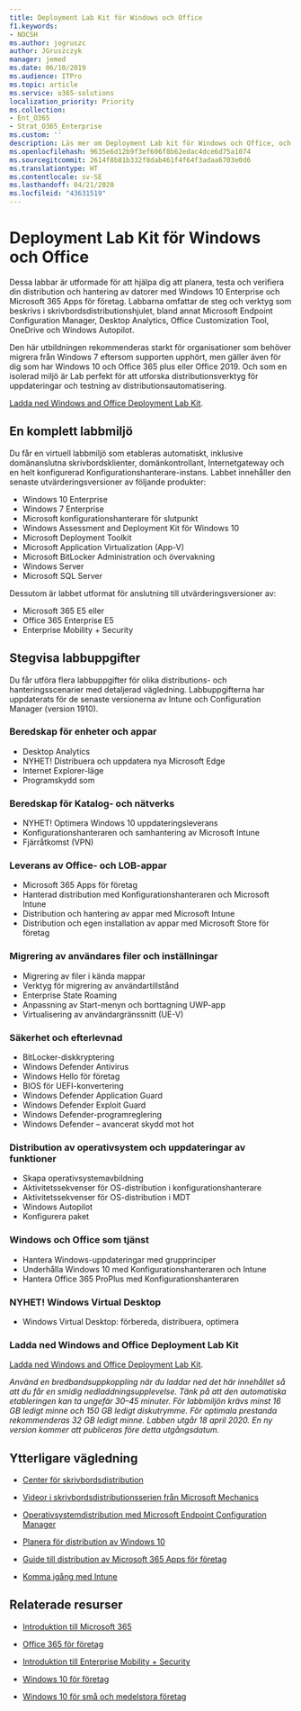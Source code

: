 ```yaml
---
title: Deployment Lab Kit för Windows och Office
f1.keywords:
- NOCSH
ms.author: jogruszc
author: JGruszczyk
manager: jemed
ms.date: 06/10/2019
ms.audience: ITPro
ms.topic: article
ms.service: o365-solutions
localization_priority: Priority
ms.collection:
- Ent_O365
- Strat_O365_Enterprise
ms.custom: ''
description: Läs mer om Deployment Lab kit för Windows och Office, och var du hittar det.
ms.openlocfilehash: 9635e6d12b9f3ef606f8b62edac4dce6d75a1074
ms.sourcegitcommit: 2614f8b81b332f8dab461f4f64f3adaa6703e0d6
ms.translationtype: HT
ms.contentlocale: sv-SE
ms.lasthandoff: 04/21/2020
ms.locfileid: "43631519"
---
```

# <a name="windows-and-office-deployment-lab-kit"></a>Deployment Lab Kit för Windows och Office

Dessa labbar är utformade för att hjälpa dig att planera, testa och verifiera din distribution och hantering av datorer med Windows 10 Enterprise och Microsoft 365 Apps för företag. Labbarna omfattar de steg och verktyg som beskrivs i skrivbordsdistributionshjulet, bland annat Microsoft Endpoint Configuration Manager, Desktop Analytics, Office Customization Tool, OneDrive och Windows Autopilot.

Den här utbildningen rekommenderas starkt för organisationer som behöver migrera från Windows 7 eftersom supporten upphört, men gäller även för dig som har Windows 10 och Office 365 plus eller Office 2019. Och som en isolerad miljö är Lab perfekt för att utforska distributionsverktyg för uppdateringar och testning av distributionsautomatisering.

[Ladda ned Windows and Office Deployment Lab Kit](https://www.microsoft.com/evalcenter/evaluate-lab-kit).

## <a name="a-complete-lab-environment"></a>En komplett labbmiljö

Du får en virtuell labbmiljö som etableras automatiskt, inklusive domänanslutna skrivbordsklienter, domänkontrollant, Internetgateway och en helt konfigurerad Konfigurationshanterare-instans. Labbet innehåller den senaste utvärderingsversioner av följande produkter:

  - Windows 10 Enterprise
  - Windows 7 Enterprise
  - Microsoft konfigurationshanterare för slutpunkt
  - Windows Assessment and Deployment Kit för Windows 10
  - Microsoft Deployment Toolkit
  - Microsoft Application Virtualization (App-V)
  - Microsoft BitLocker Administration och övervakning 
  - Windows Server 
  - Microsoft SQL Server 

Dessutom är labbet utformat för anslutning till utvärderingsversioner av: 

  - Microsoft 365 E5 eller
  - Office 365 Enterprise E5
  - Enterprise Mobility + Security

## <a name="step-by-step-labs"></a>Stegvisa labbuppgifter

Du får utföra flera labbuppgifter för olika distributions- och hanteringsscenarier med detaljerad vägledning. Labbuppgifterna har uppdaterats för de senaste versionerna av Intune och Configuration Manager (version 1910). 

### <a name="device-and-app-readiness"></a>Beredskap för enheter och appar

  - Desktop Analytics
  - NYHET! Distribuera och uppdatera nya Microsoft Edge 
  - Internet Explorer-läge 
  - Programskydd som 

### <a name="directory-and-network-readiness"></a>Beredskap för Katalog- och nätverks

  - NYHET! Optimera Windows 10 uppdateringsleverans 
  - Konfigurationshanteraren och samhantering av Microsoft Intune
  - Fjärråtkomst (VPN)

### <a name="office-and-lob-app-delivery"></a>Leverans av Office- och LOB-appar

  -  Microsoft 365 Apps för företag
  - Hanterad distribution med Konfigurationshanteraren och Microsoft Intune
  - Distribution och hantering av appar med Microsoft Intune
  - Distribution och egen installation av appar med Microsoft Store för företag

### <a name="user-file-and-settings-migration"></a>Migrering av användares filer och inställningar

  - Migrering av filer i kända mappar 
  - Verktyg för migrering av användartillstånd 
  - Enterprise State Roaming
  - Anpassning av Start-menyn och borttagning UWP-app 
  - Virtualisering av användargränssnitt (UE-V) 

### <a name="security-and-compliance"></a>Säkerhet och efterlevnad

  - BitLocker-diskkryptering
  - Windows Defender Antivirus
  - Windows Hello för företag
  - BIOS för UEFI-konvertering
  - Windows Defender Application Guard
  - Windows Defender Exploit Guard
  - Windows Defender-programreglering
  - Windows Defender – avancerat skydd mot hot

### <a name="os-deployment-and-feature-updates"></a>Distribution av operativsystem och uppdateringar av funktioner 

  - Skapa operativsystemavbildning
  - Aktivitetssekvenser för OS-distribution i konfigurationshanterare 
  - Aktivitetssekvenser för OS-distribution i MDT
  - Windows Autopilot
  - Konfigurera paket 

### <a name="windows-and-office-as-a-service"></a>Windows och Office som tjänst
  - Hantera Windows-uppdateringar med grupprinciper
  - Underhålla Windows 10 med Konfigurationshanteraren och Intune
  - Hantera Office 365 ProPlus med Konfigurationshanteraren

### <a name="new-windows-virtual-desktop"></a>NYHET! Windows Virtual Desktop
  - Windows Virtual Desktop: förbereda, distribuera, optimera 

### <a name="download-the-windows-and-office-deployment-lab-kit"></a>Ladda ned Windows and Office Deployment Lab Kit

[Ladda ned Windows and Office Deployment Lab Kit](https://www.microsoft.com/evalcenter/evaluate-lab-kit).

*Använd en bredbandsuppkoppling när du laddar ned det här innehållet så att du får en smidig nedladdningsupplevelse. Tänk på att den automatiska etableringen kan ta ungefär 30–45 minuter. För labbmiljön krävs minst 16 GB ledigt minne och 150 GB ledigt diskutrymme. För optimala prestanda rekommenderas 32 GB ledigt minne. Labben utgår 18 april 2020. En ny version kommer att publiceras före detta utgångsdatum.*

## <a name="additional-guidance"></a>Ytterligare vägledning

  - [Center för skrivbordsdistribution](https://www.aka.ms/howtoshift)

  - [Videor i skrivbordsdistributionsserien från Microsoft Mechanics](https://www.aka.ms/watchhowtoshift)

  - [Operativsystemdistribution med Microsoft Endpoint Configuration Manager](https://docs.microsoft.com/configmgr/osd/understand/introduction-to-operating-system-deployment)

  - [<span class="underline">Planera för distribution av Windows 10</span>](https://docs.microsoft.com/windows/deployment/planning/index)

  - [<span class="underline">Guide till distribution av Microsoft 365 Apps för företag</span>](https://docs.microsoft.com/deployoffice/deployment-guide-for-office-365-proplus)

  - [<span class="underline">Komma igång med Intune</span>](https://docs.microsoft.com/intune/get-started-evaluation)

## <a name="related-resources"></a>Relaterade resurser

  - [<span class="underline">Introduktion till Microsoft 365</span>](https://www.microsoft.com/microsoft-365/default.aspx)

  - [<span class="underline">Office 365 för företag</span>](https://products.office.com/business/office)

  - [<span class="underline">Introduktion till Enterprise Mobility + Security</span>](https://www.microsoft.com/cloud-platform/enterprise-mobility-security)

  - [<span class="underline">Windows 10 för företag</span>](https://www.microsoft.com/WindowsForBusiness/windows-for-enterprise)

  - [<span class="underline">Windows 10 för små och medelstora företag</span>](https://www.microsoft.com/WindowsForBusiness/windows-for-small-business)
